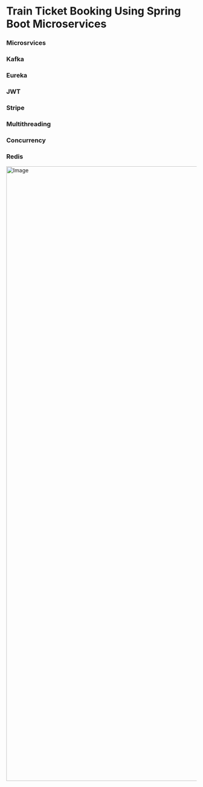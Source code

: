 # Train Ticket Booking Using Spring Boot Microservices


### Microsrvices
### Kafka
### Eureka
### JWT
### Stripe
### Multithreading
### Concurrency
### Redis






<img width="3840" height="1627" alt="Image" src="https://github.com/user-attachments/assets/5ddc05c8-1780-4813-b5c2-8b6877adba06" />
